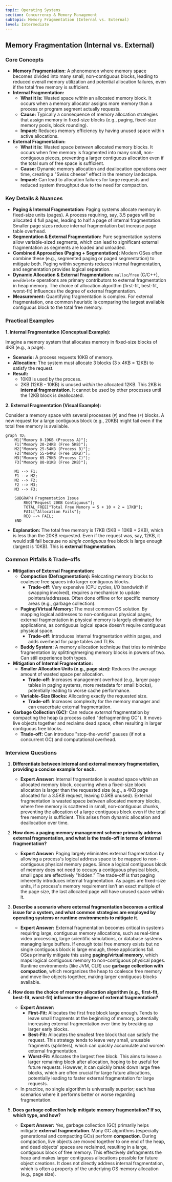 ```yaml
---
topic: Operating Systems
section: Concurrency & Memory Management
subtopic: Memory Fragmentation (Internal vs. External)
level: Intermediate
---
```


## Memory Fragmentation (Internal vs. External)
### Core Concepts

*   **Memory Fragmentation:** A phenomenon where memory space becomes divided into many small, non-contiguous blocks, leading to reduced overall memory utilization and potential allocation failures, even if the total free memory is sufficient.
*   **Internal Fragmentation:**
    *   **What it is:** Wasted space *within* an allocated memory block. It occurs when a memory allocator assigns more memory than a process or program segment actually requests.
    *   **Cause:** Typically a consequence of memory allocation strategies that assign memory in fixed-size blocks (e.g., paging, fixed-size memory pools, block rounding).
    *   **Impact:** Reduces memory efficiency by having unused space within active allocations.
*   **External Fragmentation:**
    *   **What it is:** Wasted space *between* allocated memory blocks. It occurs when free memory is fragmented into many small, non-contiguous pieces, preventing a larger contiguous allocation even if the total sum of free space is sufficient.
    *   **Cause:** Dynamic memory allocation and deallocation operations over time, creating a "Swiss cheese" effect in the memory landscape.
    *   **Impact:** Can lead to allocation failures for large requests and reduced system throughput due to the need for compaction.

### Key Details & Nuances

*   **Paging & Internal Fragmentation:** Paging systems allocate memory in fixed-size units (pages). A process requiring, say, 3.5 pages will be allocated 4 full pages, leading to half a page of internal fragmentation. Smaller page sizes reduce internal fragmentation but increase page table overhead.
*   **Segmentation & External Fragmentation:** Pure segmentation systems allow variable-sized segments, which can lead to significant external fragmentation as segments are loaded and unloaded.
*   **Combined Approaches (Paging + Segmentation):** Modern OSes often combine these (e.g., segmented paging or paged segmentation) to mitigate both. Paging within segments reduces internal fragmentation, and segmentation provides logical separation.
*   **Dynamic Allocation & External Fragmentation:** `malloc`/`free` (C/C++), `new`/`delete` operations are primary contributors to external fragmentation in heap memory. The choice of allocation algorithm (first-fit, best-fit, worst-fit) influences the degree of external fragmentation.
*   **Measurement:** Quantifying fragmentation is complex. For external fragmentation, one common heuristic is comparing the largest available contiguous block to the total free memory.

### Practical Examples

**1. Internal Fragmentation (Conceptual Example):**

Imagine a memory system that allocates memory in fixed-size blocks of 4KB (e.g., a page).

*   **Scenario:** A process requests 10KB of memory.
*   **Allocation:** The system must allocate 3 blocks (3 x 4KB = 12KB) to satisfy the request.
*   **Result:**
    *   10KB is used by the process.
    *   2KB (12KB - 10KB) is unused *within* the allocated 12KB. This 2KB is **internal fragmentation**. It cannot be used by other processes until the 12KB block is deallocated.

**2. External Fragmentation (Visual Example):**

Consider a memory space with several processes (`P`) and free (`F`) blocks. A new request for a large contiguous block (e.g., 20KB) might fail even if the total free memory is available.

```mermaid
graph TD;
    M1["Memory 0-19KB (Process A)"];
    F1["Memory 20-24KB (Free 5KB)"];
    M2["Memory 25-54KB (Process B)"];
    F2["Memory 55-64KB (Free 10KB)"];
    M3["Memory 65-79KB (Process C)"];
    F3["Memory 80-81KB (Free 2KB)"];

    M1 --> F1;
    F1 --> M2;
    M2 --> F2;
    F2 --> M3;
    M3 --> F3;

    SUBGRAPH Fragmentation Issue
        REQ["Request 20KB Contiguous"];
        TOTAL_FREE["Total Free Memory = 5 + 10 + 2 = 17KB"];
        FAIL["Allocation Fails"];
        REQ --> FAIL;
    END
```
*   **Explanation:** The total free memory is 17KB (5KB + 10KB + 2KB), which is less than the 20KB requested. Even if the request was, say, 12KB, it would still fail because no *single contiguous* free block is large enough (largest is 10KB). This is **external fragmentation**.

### Common Pitfalls & Trade-offs

*   **Mitigation of External Fragmentation:**
    *   **Compaction (Defragmentation):** Relocating memory blocks to coalesce free spaces into larger contiguous blocks.
        *   **Trade-off:** Very expensive (CPU cycles, I/O bandwidth if swapping involved), requires a mechanism to update pointers/addresses. Often done offline or for specific memory areas (e.g., garbage collection).
    *   **Paging/Virtual Memory:** The most common OS solution. By mapping logical addresses to non-contiguous physical pages, external fragmentation in physical memory is largely eliminated for applications, as contiguous logical space doesn't require contiguous physical space.
        *   **Trade-off:** Introduces internal fragmentation within pages, and adds overhead for page tables and TLBs.
    *   **Buddy System:** A memory allocation technique that tries to minimize fragmentation by splitting/merging memory blocks in powers of two. Can still experience both types.
*   **Mitigation of Internal Fragmentation:**
    *   **Smaller Allocation Units (e.g., page size):** Reduces the average amount of wasted space per allocation.
        *   **Trade-off:** Increases management overhead (e.g., larger page tables in paging systems, more metadata for small blocks), potentially leading to worse cache performance.
    *   **Variable-Size Blocks:** Allocating exactly the requested size.
        *   **Trade-off:** Increases complexity for the memory manager and can exacerbate external fragmentation.
*   **Garbage Collection (GC):** Can reduce *external* fragmentation by compacting the heap (a process called "defragmenting GC"). It moves live objects together and reclaims dead space, often resulting in larger contiguous free blocks.
    *   **Trade-off:** Can introduce "stop-the-world" pauses (if not a concurrent GC) and computational overhead.

### Interview Questions

1.  **Differentiate between internal and external memory fragmentation, providing a concise example for each.**
    *   **Expert Answer:** Internal fragmentation is wasted space *within* an allocated memory block, occurring when a fixed-size block allocation is larger than the requested size (e.g., a 4KB page allocated for a 3.5KB request, leaving 0.5KB unused). External fragmentation is wasted space *between* allocated memory blocks, where free memory is scattered in small, non-contiguous chunks, preventing the allocation of a large contiguous block even if the total free memory is sufficient. This arises from dynamic allocation and deallocation over time.

2.  **How does a paging memory management scheme primarily address external fragmentation, and what is the trade-off in terms of internal fragmentation?**
    *   **Expert Answer:** Paging largely eliminates external fragmentation by allowing a process's logical address space to be mapped to non-contiguous physical memory pages. Since a logical contiguous block of memory does not need to occupy a contiguous physical block, small gaps are effectively "hidden." The trade-off is that paging inherently introduces internal fragmentation. As pages are fixed-size units, if a process's memory requirement isn't an exact multiple of the page size, the last allocated page will have unused space within it.

3.  **Describe a scenario where external fragmentation becomes a critical issue for a system, and what common strategies are employed by operating systems or runtime environments to mitigate it.**
    *   **Expert Answer:** External fragmentation becomes critical in systems requiring large, contiguous memory allocations, such as real-time video processing, large scientific simulations, or database systems managing large buffers. If enough total free memory exists but no single contiguous block is large enough, these applications fail. OSes primarily mitigate this using **paging/virtual memory**, which maps logical contiguous memory to non-contiguous physical pages. Runtime environments (like JVM, CLR) use **garbage collection with compaction**, which reorganizes the heap to coalesce free memory and move live objects together, making larger contiguous blocks available.

4.  **How does the choice of memory allocation algorithm (e.g., first-fit, best-fit, worst-fit) influence the degree of external fragmentation?**
    *   **Expert Answer:**
        *   **First-Fit:** Allocates the first free block large enough. Tends to leave small fragments at the beginning of memory, potentially increasing external fragmentation over time by breaking up larger early blocks.
        *   **Best-Fit:** Allocates the smallest free block that can satisfy the request. This strategy tends to leave very small, unusable fragments (splinters), which can quickly accumulate and worsen external fragmentation.
        *   **Worst-Fit:** Allocates the largest free block. This aims to leave a larger remaining block after allocation, hoping to be useful for future requests. However, it can quickly break down large free blocks, which are often crucial for large future allocations, potentially leading to faster external fragmentation for large requests.
    *   In practice, no single algorithm is universally superior; each has scenarios where it performs better or worse regarding fragmentation.

5.  **Does garbage collection help mitigate memory fragmentation? If so, which type, and how?**
    *   **Expert Answer:** Yes, garbage collection (GC) primarily helps mitigate **external fragmentation**. Many GC algorithms (especially generational and compacting GCs) perform **compaction**. During compaction, live objects are moved together to one end of the heap, and dead objects' spaces are reclaimed, resulting in a large, contiguous block of free memory. This effectively defragments the heap and makes larger contiguous allocations possible for future object creations. It does not directly address internal fragmentation, which is often a property of the underlying OS memory allocation (e.g., page size).